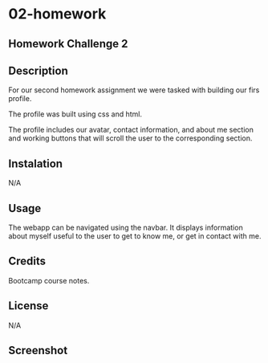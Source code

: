 # 02-homework
## Homework Challenge 2

## Description

For our second homework assignment we were tasked with building our firs profile.

The profile was built using css and html. 

The profile includes our avatar, contact information, and about me section and working buttons that will scroll the user to the corresponding section.

## Instalation

N/A

## Usage

The webapp can be navigated using the navbar. It displays information about myself useful to the user to get to know me, or get in contact with me.

## Credits

Bootcamp course notes.

## License

N/A

## Screenshot 

